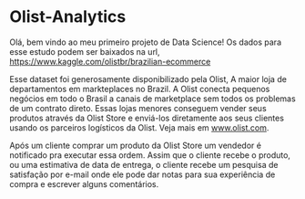 # Olist-Analytics

Olá, bem vindo ao meu primeiro projeto de Data Science!
Os dados para esse estudo podem ser baixados na url, https://www.kaggle.com/olistbr/brazilian-ecommerce

Esse dataset foi generosamente disponibilizado pela Olist, A maior loja de departamentos em markteplaces
no Brazil. A Olist conecta pequenos negócios em todo o Brasil a canais de marketplace sem todos os
problemas de um contrato direto. Essas lojas menores conseguem vender seus produtos através da Olist
Store e enviá-los diretamente aos seus clientes usando os parceiros logísticos da Olist. Veja mais em
www.olist.com.

Após um cliente comprar um produto da Olist Store um vendedor é notificado pra executar essa ordem.
Assim que o cliente recebe o produto, ou uma estimativa de data de entrega, o cliente recebe um pesquisa
de satisfação por e-mail onde ele pode dar notas para sua experiência de compra e escrever alguns
comentários.
